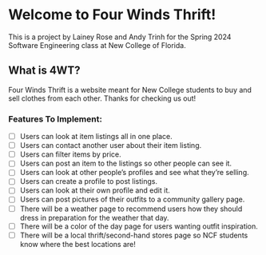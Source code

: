# Welcome to Four Winds Thrift!
This is a project by Lainey Rose and Andy Trinh for the Spring 2024 Software Engineering class at New College of Florida.

## What is 4WT?
Four Winds Thrift is a website meant for New College students to buy and sell clothes from each other. Thanks for checking us out!

### Features To Implement:
- [ ] Users can look at item listings all in one place.
- [ ] Users can contact another user about their item listing.
- [ ] Users can filter items by price.
- [ ] Users can post an item to the listings so other people can see it.
- [ ] Users can look at other people’s profiles and see what they’re selling.
- [ ] Users can create a profile to post listings.
- [ ] Users can look at their own profile and edit it.
- [ ] Users can post pictures of their outfits to a community gallery page.
- [ ] There will be a weather page to recommend users how they should dress in preparation for the weather that day.
- [ ] There will be a color of the day page for users wanting outfit inspiration.
- [ ] There will be a local thrift/second-hand stores page so NCF students know where the best locations are!
